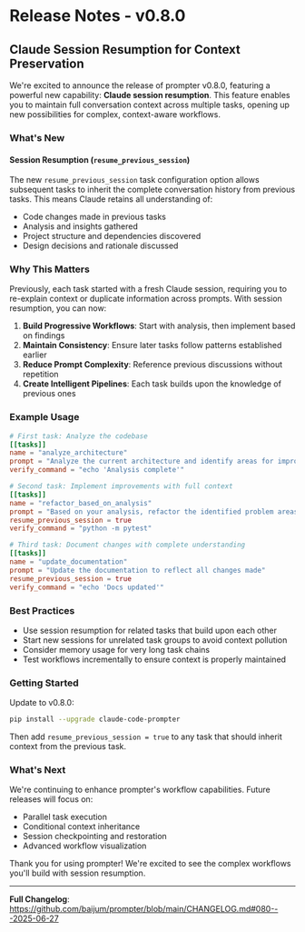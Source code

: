 # Release Notes - v0.8.0

## Claude Session Resumption for Context Preservation

We're excited to announce the release of prompter v0.8.0, featuring a powerful new capability: **Claude session resumption**. This feature enables you to maintain full conversation context across multiple tasks, opening up new possibilities for complex, context-aware workflows.

### What's New

#### Session Resumption (`resume_previous_session`)

The new `resume_previous_session` task configuration option allows subsequent tasks to inherit the complete conversation history from previous tasks. This means Claude retains all understanding of:

- Code changes made in previous tasks
- Analysis and insights gathered
- Project structure and dependencies discovered
- Design decisions and rationale discussed

### Why This Matters

Previously, each task started with a fresh Claude session, requiring you to re-explain context or duplicate information across prompts. With session resumption, you can now:

1. **Build Progressive Workflows**: Start with analysis, then implement based on findings
2. **Maintain Consistency**: Ensure later tasks follow patterns established earlier
3. **Reduce Prompt Complexity**: Reference previous discussions without repetition
4. **Create Intelligent Pipelines**: Each task builds upon the knowledge of previous ones

### Example Usage

```toml
# First task: Analyze the codebase
[[tasks]]
name = "analyze_architecture"
prompt = "Analyze the current architecture and identify areas for improvement"
verify_command = "echo 'Analysis complete'"

# Second task: Implement improvements with full context
[[tasks]]
name = "refactor_based_on_analysis"
prompt = "Based on your analysis, refactor the identified problem areas"
resume_previous_session = true
verify_command = "python -m pytest"

# Third task: Document changes with complete understanding
[[tasks]]
name = "update_documentation"
prompt = "Update the documentation to reflect all changes made"
resume_previous_session = true
verify_command = "echo 'Docs updated'"
```

### Best Practices

- Use session resumption for related tasks that build upon each other
- Start new sessions for unrelated task groups to avoid context pollution
- Consider memory usage for very long task chains
- Test workflows incrementally to ensure context is properly maintained

### Getting Started

Update to v0.8.0:

```bash
pip install --upgrade claude-code-prompter
```

Then add `resume_previous_session = true` to any task that should inherit context from the previous task.

### What's Next

We're continuing to enhance prompter's workflow capabilities. Future releases will focus on:
- Parallel task execution
- Conditional context inheritance
- Session checkpointing and restoration
- Advanced workflow visualization

Thank you for using prompter! We're excited to see the complex workflows you'll build with session resumption.

---

**Full Changelog**: https://github.com/baijum/prompter/blob/main/CHANGELOG.md#080---2025-06-27
